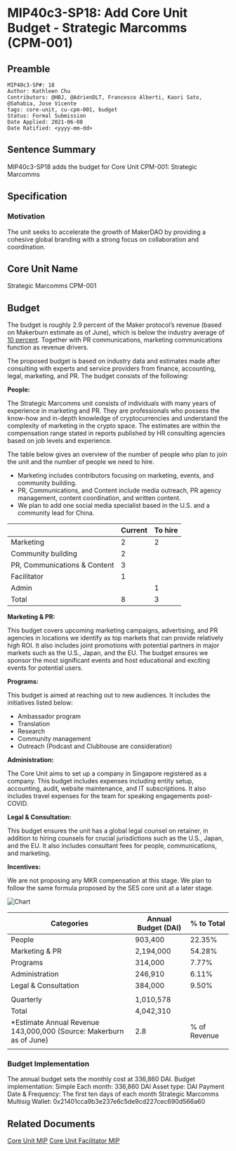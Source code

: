 # MIP40c3-SP18: Add Core Unit Budget - Strategic Marcomms (CPM-001)

## Preamble

```
MIP40c3-SP#: 18
Author: Kathleen Chu 
Contributors: @HBJ, @AdrienDLT, Francesco Alberti, Kaori Sato, @Sahabia, Jose Vicente
tags: core-unit, cu-cpm-001, budget
Status: Formal Submission
Date Applied: 2021-06-08
Date Ratified: <yyyy-mm-dd>
```  

## Sentence Summary

MIP40c3-SP18 adds the budget for Core Unit CPM-001: Strategic Marcomms 

## Specification

### Motivation

The unit seeks to accelerate the growth of MakerDAO by providing a cohesive global branding with a strong focus on collaboration and coordination.

## Core Unit Name

Strategic Marcomms
CPM-001

## Budget

The budget is roughly 2.9 percent of the Maker protocol’s revenue (based on Makerburn estimate as of June), which is below the industry average of [10 percent](https://deloitte.wsj.com/cmo/2017/01/24/who-has-the-biggest-marketing-budgets/). Together with PR communications, marketing communications function as revenue drivers.

The proposed budget is based on industry data and estimates made after consulting with experts and service providers from finance, accounting, legal, marketing, and PR. The budget consists of the following:

**People:**

The Strategic Marcomms unit consists of individuals with many years of experience in marketing and PR. They are professionals who possess the know-how and in-depth knowledge of cryptocurrencies and understand the complexity of marketing in the crypto space. The estimates are within the compensation range stated in reports published by HR consulting agencies based on job levels and experience.

The table below gives an overview of the number of people who plan to join the unit and the number of people we need to hire.

* Marketing includes contributors focusing on marketing, events, and community building.
* PR, Communications, and Content include media outreach, PR agency management, content coordination, and written content.
* We plan to add one social media specialist based in the U.S. and a community lead for China.

||Current|To hire|
| --- | --- | --- |
|Marketing|2|2|
|Community building|2||
|PR, Communications & Content|3||
|Facilitator|1||
|Admin||1|
|Total|8|3|

**Marketing & PR:**

This budget covers upcoming marketing campaigns, advertising, and PR agencies in locations we identify as top markets that can provide relatively high ROI. It also includes joint promotions with potential partners in major markets such as the U.S., Japan, and the EU. The budget ensures we sponsor the most significant events and host educational and exciting events for potential users.

**Programs:**

This budget is aimed at reaching out to new audiences. It includes the initiatives listed below:

* Ambassador program
* Translation
* Research
* Community management
* Outreach (Podcast and Clubhouse are consideration)

**Administration:**

The Core Unit aims to set up a company in Singapore registered as a company. This budget includes expenses including entity setup, accounting, audit, website maintenance, and IT subscriptions. It also includes travel expenses for the team for speaking engagements post-COVID.

**Legal & Consultation:**

This budget ensures the unit has a global legal counsel on retainer, in addition to hiring counsels for crucial jurisdictions such as the U.S., Japan, and the EU. It also includes consultant fees for people, communications, and marketing.

**Incentives:**

We are not proposing any MKR compensation at this stage. We plan to follow the same formula proposed by the SES core unit at a later stage.

![Chart](https://github.com/makerdao/mips/blob/master/MIP40/MIP40c3-Subproposals/supporting_materials/MIP40c3-SP18/chart.png)

|Categories|Annual Budget (DAI)|% to Total|
| --- | --- | --- |
|People|903,400|22.35%|
|Marketing & PR|2,194,000|54.28%|
|Programs|314,000|7.77%|
|Administration|246,910|6.11%|
|Legal & Consultation|384,000|9.50%|
||||
|Quarterly|1,010,578||
|Total|4,042,310||
|*Estimate Annual Revenue 143,000,000 (Source: Makerburn as of June)|2.8|% of Revenue|
||||

### Budget Implementation

The annual budget sets the monthly cost at 336,860 DAI.
Budget implementation: Simple
Each month: 336,860 DAI
Asset type: DAI
Payment Date & Frequency: The first ten days of each month
Strategic Marcomms Multisig Wallet: 0x21401cca9b3e237e6c5de9cd227cec690d566a60

## Related Documents

[Core Unit MIP](https://forum.makerdao.com/t/mip39c2-spx-add-strategic-marcomms-core-unit/8617)
[Core Unit Facilitator MIP](https://forum.makerdao.com/t/mip41c4-spx-facilitator-onboarding-cpm-001/8619)

